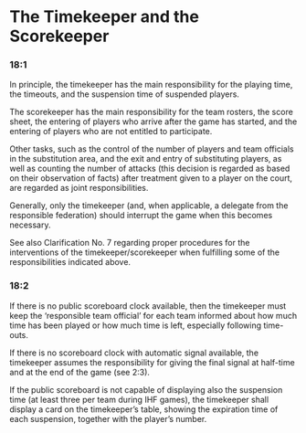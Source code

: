 # The Timekeeper and the Scorekeeper

### 18:1
In principle, the timekeeper has the main responsibility for the playing time, the timeouts,
and the suspension time of suspended players.

The scorekeeper has the main responsibility for the team rosters, the score sheet, the
entering of players who arrive after the game has started, and the entering of players
who are not entitled to participate.

Other tasks, such as the control of the number of players and team officials in the
substitution area, and the exit and entry of substituting players, as well as counting the
number of attacks (this decision is regarded as based on their observation of facts) after
treatment given to a player on the court, are regarded as joint responsibilities.

Generally, only the timekeeper (and, when applicable, a delegate from the responsible
federation) should interrupt the game when this becomes necessary.

See also Clarification No. 7 regarding proper procedures for the interventions of the
timekeeper/scorekeeper when fulfilling some of the responsibilities indicated above.

### 18:2
If there is no public scoreboard clock available, then the timekeeper must keep the
‘responsible team official’ for each team informed about how much time has been
played or how much time is left, especially following time-outs.

If there is no scoreboard clock with automatic signal available, the timekeeper assumes
the responsibility for giving the final signal at half-time and at the end of the game (see
2:3).

If the public scoreboard is not capable of displaying also the suspension time (at least
three per team during IHF games), the timekeeper shall display a card on the
timekeeper’s table, showing the expiration time of each suspension, together with the
player’s number.
